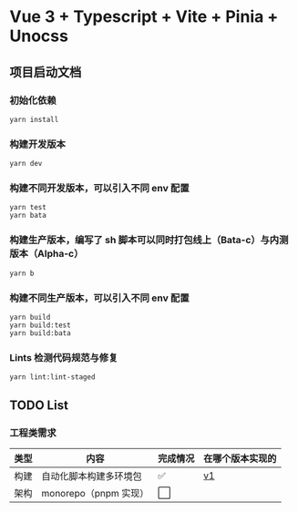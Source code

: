 # Vue 3 + Typescript + Vite + Pinia + Unocss

## 项目启动文档

### 初始化依赖

```
yarn install
```

### 构建开发版本

```
yarn dev
```

### 构建不同开发版本，可以引入不同 env 配置

```
yarn test
yarn bata
```

### 构建生产版本，编写了 sh 脚本可以同时打包线上（Bata-c）与内测版本（Alpha-c）

```
yarn b
```

### 构建不同生产版本，可以引入不同 env 配置

```
yarn build
yarn build:test
yarn build:bata
```

### Lints 检测代码规范与修复

```
yarn lint:lint-staged
```

## TODO List

### 工程类需求

| 类型 | 内容                   | 完成情况 | 在哪个版本实现的                                   |
| ---- | ---------------------- | -------- | -------------------------------------------------- |
| 构建 | 自动化脚本构建多环境包 | ✅       | [v1](https://gitee.com/TINGCYGF/ting-library-vue3) |
| 架构 | monorepo（pnpm 实现）  | ⬜️      |                                                    |
